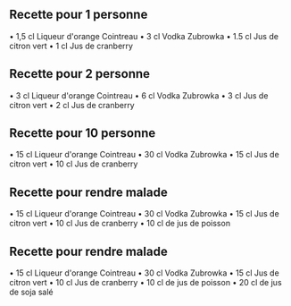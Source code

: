 ## Recette pour 1 personne 

• 1,5 cl Liqueur d'orange Cointreau
• 3 cl Vodka Zubrowka
• 1.5 cl Jus de citron vert
• 1 cl Jus de cranberry


## Recette pour 2 personne 

• 3 cl Liqueur d'orange Cointreau
• 6 cl Vodka Zubrowka
• 3 cl Jus de citron vert
• 2 cl Jus de cranberry

## Recette pour 10 personne 

• 15 cl Liqueur d'orange Cointreau
• 30 cl Vodka Zubrowka
• 15 cl Jus de citron vert
• 10 cl Jus de cranberry

## Recette pour rendre malade 

• 15 cl Liqueur d'orange Cointreau
• 30 cl Vodka Zubrowka
• 15 cl Jus de citron vert
• 10 cl Jus de cranberry
• 10 cl de jus de poisson 

## Recette pour rendre malade 

• 15 cl Liqueur d'orange Cointreau
• 30 cl Vodka Zubrowka
• 15 cl Jus de citron vert
• 10 cl Jus de cranberry
• 10 cl de jus de poisson 
• 20 cl de jus de soja salé

